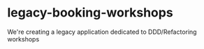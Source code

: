 # legacy-booking-workshops

We're creating a legacy application dedicated to DDD/Refactoring workshops 
